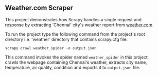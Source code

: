 ## Weather.com Scraper

This project demonstrates how Scrapy handles a single request and response by extracting 'Chennai' city's weather report from [weather.com](https://weather.com/en-IN/weather/today/l/bf01d09009561812f3f95abece23d16e123d8c08fd0b8ec7ffc9215c0154913c).

To run the project type the following command from the project's root directory i.e. 'weather' directory that contains scrapy.cfg file.

`scrapy crawl weather_spider -o output.json`

This command invokes the spider named `weather_spider` in this project, crawls the webpage containing Chennai's weather, extracts city name, temperature, air quality, condition and exports it to `output.json` file.